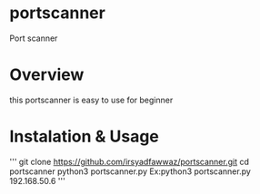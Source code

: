 # portscanner
Port scanner 

# Overview
this portscanner is easy to use for beginner

# Instalation & Usage
'''
git clone https://github.com/irsyadfawwaz/portscanner.git
cd portscanner
python3 portscanner.py <ip>
Ex:python3 portscanner.py 192.168.50.6
'''
